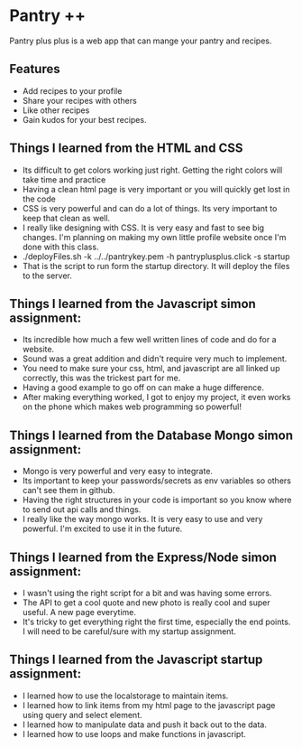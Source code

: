 # Pantry ++
Pantry plus plus is a web app that can mange your pantry and recipes. 
## Features
- Add recipes to your profile
- Share your recipes with others
- Like other recipes
- Gain kudos for your best recipes. 

## Things I learned from the HTML and CSS
- Its difficult to get colors working just right. Getting the right colors will take time and practice
- Having a clean html page is very important or you will quickly get lost in the code
- CSS is very powerful and can do a lot of things. Its very important to keep that clean as well.
- I really like designing with CSS. It is very easy and fast to see big changes. I'm planning on making my own little profile website once I'm done with this class.
- ./deployFiles.sh  -k ../../pantrykey.pem -h pantryplusplus.click -s startup
- That is the script to run form the startup directory. It will deploy the files to the server.

## Things I learned from the Javascript simon assignment:
- Its incredible how much a few well written lines of code and do for a website.
- Sound was a great addition and didn't require very much to implement. 
- You need to make sure your css, html, and javascript are all linked up correctly, this was the trickest part for me.
- Having a good example to go off on can make a huge difference.
- After making everything worked, I got to enjoy my project, it even works on the phone which makes web programming so powerful!

## Things I learned from the Database Mongo simon assignment:
- Mongo is very powerful and very easy to integrate. 
- Its important to keep your passwords/secrets as env variables so others can't see them in github.
- Having the right structures in your code is important so you know where to send out api calls and things.
- I really like the way mongo works. It is very easy to use and very powerful. I'm excited to use it in the future.

## Things I learned from the Express/Node simon assignment:
- I wasn't using the right script for a bit and was having some errors.
- The API to get a cool quote and new photo is really cool and super useful. A new page everytime.
- It's tricky to get everything right the first time, especially the end points. I will need to be careful/sure with my startup assignment.

## Things I learned from the Javascript startup assignment:
- I learned how to use the localstorage to maintain items.
- I learned how to link items from my html page to the javascript page using query and select element.
- I learned how to manipulate data and push it back out to the data.
- I learned how to use loops and make functions in javascript.


